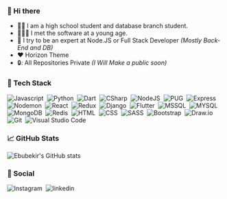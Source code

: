 ### 👋 Hi there 

- :man_student: I am a high school student and database branch student.
- :child::man_technologist: I met the software at a young age.
- :seedling: I try to be an expert at Node.JS or Full Stack Developer _(Mostly Back-End and DB)_
- :heart: Horizon Theme
- :lock:: All Repositories Private _(I Will Make a public soon)_

### :toolbox: Tech Stack 
![Javascript](https://img.shields.io/badge/Javascript-1c1e26?style=flat&logo=Javascript&logoColor=e95379)&nbsp;
![Python](https://img.shields.io/badge/Python-1c1e26?style=flat&logo=Python&logoColor=e95379)&nbsp;
![Dart](https://img.shields.io/badge/Dart-1c1e26?style=flat&logo=Dart&logoColor=e95379)&nbsp;
![CSharp](https://img.shields.io/badge/CSharp-1c1e26?style=flat&logo=c-sharp&logoColor=e95379)&nbsp;
![NodeJS](https://img.shields.io/badge/NodeJS-1c1e26?style=flat&logo=node.js&logoColor=e95379)&nbsp;
![PUG](https://img.shields.io/badge/Pug-05122A?style=flat&logo=pug&logoColor=e95379)&nbsp;
![Express](https://img.shields.io/badge/Express-05122A?style=flat&logo=Express&logoColor=e95379)&nbsp;
![Nodemon](https://img.shields.io/badge/Nodemon-05122A?style=flat&logo=Nodemon&logoColor=e95379)&nbsp;
![React](https://img.shields.io/badge/React-1c1e26?style=flat&logo=React&logoColor=e95379)&nbsp;
![Redux](https://img.shields.io/badge/Redux-1c1e26?style=flat&logo=Redux&logoColor=e95379)&nbsp;
![Django](https://img.shields.io/badge/Django-1c1e26?style=flat&logo=Django&logoColor=e95379)&nbsp;
![Flutter](https://img.shields.io/badge/Flutter-1c1e26?style=flat&logo=Flutter&logoColor=e95379)&nbsp;
![MSSQL](https://img.shields.io/badge/MSSQL-1c1e26?style=flat&logo=microsoft-sql-server&logoColor=e95379)&nbsp;
![MYSQL](https://img.shields.io/badge/MYSQL-1c1e26?style=flat&logo=mysql&logoColor=e95379)&nbsp;
![MongoDB](https://img.shields.io/badge/MongoDB-1c1e26?style=flat&logo=MongoDB&logoColor=e95379)&nbsp;
![Redis](https://img.shields.io/badge/Redis-1c1e26?style=flat&logo=Redis&logoColor=e95379)&nbsp;
![HTML](https://img.shields.io/badge/HTML-1c1e26?style=flat&logo=HTML5&logoColor=e95379)&nbsp;
![CSS](https://img.shields.io/badge/CSS-1c1e26?style=flat&logo=CSS3&logoColor=e95379)&nbsp;
![SASS](https://img.shields.io/badge/SASS-1c1e26?style=flat&logo=SASS&logoColor=e95379)&nbsp;
![Bootstrap](https://img.shields.io/badge/Bootstrap-1c1e26?style=flat&logo=Bootstrap&logoColor=e95379)&nbsp;
![Draw.io](https://img.shields.io/badge/-Draw.io%20:/-1c1e26?style=flat&logo=diagrams.net&logoColor=e95379)&nbsp;
![Git](https://img.shields.io/badge/Git-1c1e26?style=flat&logo=Git&logoColor=e95379)&nbsp;
![Visual Studio Code](https://img.shields.io/badge/-Visual%20Studio%20Code-1c1e26?style=flat&logo=visual-studio-code&logoColor=e95379)&nbsp;

### :chart_with_upwards_trend: GitHub Stats
![Ebubekir's GitHub stats](https://github-readme-stats.vercel.app/api?username=EbubekirYucel&show_icons=true&bg_color=1c1e26&title_color=e95379&icon_color=e95379&text_color=ffffff)

### :postbox: Social
![Instagram](https://img.shields.io/badge/@ebubekir.ycl-1c1e26?style=flat&logo=instagram&logoColor=e95379)&nbsp;
![linkedin](https://img.shields.io/badge/EbubekirYucel-1c1e26?style=flat&logo=linkedin&logoColor=e95379)&nbsp;

